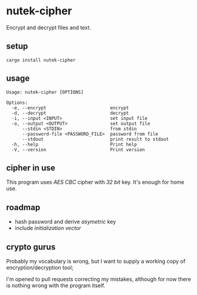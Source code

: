 # nutek-cipher

Encrypt and decrypt files and text.

## setup

```shell
cargo install nutek-cipher
```

## usage

```shell
Usage: nutek-cipher [OPTIONS]

Options:
  -e, --encrypt                        encrypt
  -d, --decrypt                        decrypt
  -i, --input <INPUT>                  set input file
  -o, --output <OUTPUT>                set output file
      --stdin <STDIN>                  from stdin
      --password-file <PASSWORD_FILE>  password from file
      --stdout                         print result to stdout
  -h, --help                           Print help
  -V, --version                        Print version
```

## cipher in use

This program uses *AES CBC* cipher with *32 bit* key. It's enough for home use.

## roadmap

* hash password and derive _asymetric_ key
* include _initialization vector_

## crypto gurus

Probably my vocabulary is wrong, but I want to supply a working copy of encryption/decryption tool;

I'm opened to pull requests correcting my mistakes, although for now there is nothing wrong with the program itself.
